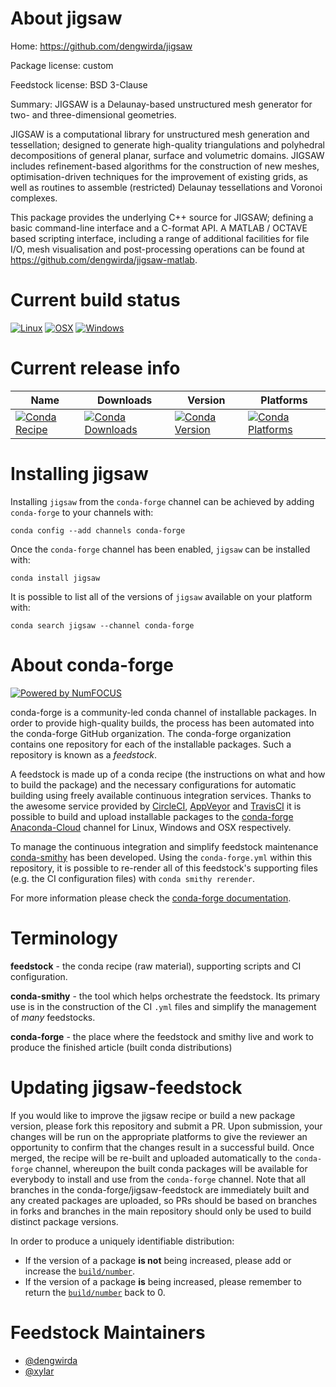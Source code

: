 <!--
# -*- mode: jinja -*-
-->

About jigsaw
============

Home: https://github.com/dengwirda/jigsaw

Package license: custom

Feedstock license: BSD 3-Clause

Summary: JIGSAW is a Delaunay-based unstructured mesh generator for two- and
three-dimensional geometries.


JIGSAW is a computational library for unstructured mesh generation and
tessellation; designed to generate high-quality triangulations and
polyhedral decompositions of general planar, surface and volumetric
domains. JIGSAW includes refinement-based algorithms for the construction
of new meshes, optimisation-driven techniques for the improvement of
existing grids, as well as routines to assemble (restricted) Delaunay
tessellations and Voronoi complexes.

This package provides the underlying C++ source for JIGSAW; defining a
basic command-line interface and a C-format API. A MATLAB / OCTAVE based
scripting interface, including a range of additional facilities for file
I/O, mesh visualisation and post-processing operations can be found at
https://github.com/dengwirda/jigsaw-matlab.


Current build status
====================

[![Linux](https://img.shields.io/circleci/project/github/conda-forge/jigsaw-feedstock/master.svg?label=Linux)](https://circleci.com/gh/conda-forge/jigsaw-feedstock)
[![OSX](https://img.shields.io/travis/conda-forge/jigsaw-feedstock/master.svg?label=macOS)](https://travis-ci.org/conda-forge/jigsaw-feedstock)
[![Windows](https://img.shields.io/appveyor/ci/conda-forge/jigsaw-feedstock/master.svg?label=Windows)](https://ci.appveyor.com/project/conda-forge/jigsaw-feedstock/branch/master)

Current release info
====================

| Name | Downloads | Version | Platforms |
| --- | --- | --- | --- |
| [![Conda Recipe](https://img.shields.io/badge/recipe-jigsaw-green.svg)](https://anaconda.org/conda-forge/jigsaw) | [![Conda Downloads](https://img.shields.io/conda/dn/conda-forge/jigsaw.svg)](https://anaconda.org/conda-forge/jigsaw) | [![Conda Version](https://img.shields.io/conda/vn/conda-forge/jigsaw.svg)](https://anaconda.org/conda-forge/jigsaw) | [![Conda Platforms](https://img.shields.io/conda/pn/conda-forge/jigsaw.svg)](https://anaconda.org/conda-forge/jigsaw) |

Installing jigsaw
=================

Installing `jigsaw` from the `conda-forge` channel can be achieved by adding `conda-forge` to your channels with:

```
conda config --add channels conda-forge
```

Once the `conda-forge` channel has been enabled, `jigsaw` can be installed with:

```
conda install jigsaw
```

It is possible to list all of the versions of `jigsaw` available on your platform with:

```
conda search jigsaw --channel conda-forge
```


About conda-forge
=================

[![Powered by NumFOCUS](https://img.shields.io/badge/powered%20by-NumFOCUS-orange.svg?style=flat&colorA=E1523D&colorB=007D8A)](http://numfocus.org)

conda-forge is a community-led conda channel of installable packages.
In order to provide high-quality builds, the process has been automated into the
conda-forge GitHub organization. The conda-forge organization contains one repository
for each of the installable packages. Such a repository is known as a *feedstock*.

A feedstock is made up of a conda recipe (the instructions on what and how to build
the package) and the necessary configurations for automatic building using freely
available continuous integration services. Thanks to the awesome service provided by
[CircleCI](https://circleci.com/), [AppVeyor](https://www.appveyor.com/)
and [TravisCI](https://travis-ci.org/) it is possible to build and upload installable
packages to the [conda-forge](https://anaconda.org/conda-forge)
[Anaconda-Cloud](https://anaconda.org/) channel for Linux, Windows and OSX respectively.

To manage the continuous integration and simplify feedstock maintenance
[conda-smithy](https://github.com/conda-forge/conda-smithy) has been developed.
Using the ``conda-forge.yml`` within this repository, it is possible to re-render all of
this feedstock's supporting files (e.g. the CI configuration files) with ``conda smithy rerender``.

For more information please check the [conda-forge documentation](https://conda-forge.org/docs/).

Terminology
===========

**feedstock** - the conda recipe (raw material), supporting scripts and CI configuration.

**conda-smithy** - the tool which helps orchestrate the feedstock.
                   Its primary use is in the construction of the CI ``.yml`` files
                   and simplify the management of *many* feedstocks.

**conda-forge** - the place where the feedstock and smithy live and work to
                  produce the finished article (built conda distributions)


Updating jigsaw-feedstock
=========================

If you would like to improve the jigsaw recipe or build a new
package version, please fork this repository and submit a PR. Upon submission,
your changes will be run on the appropriate platforms to give the reviewer an
opportunity to confirm that the changes result in a successful build. Once
merged, the recipe will be re-built and uploaded automatically to the
`conda-forge` channel, whereupon the built conda packages will be available for
everybody to install and use from the `conda-forge` channel.
Note that all branches in the conda-forge/jigsaw-feedstock are
immediately built and any created packages are uploaded, so PRs should be based
on branches in forks and branches in the main repository should only be used to
build distinct package versions.

In order to produce a uniquely identifiable distribution:
 * If the version of a package **is not** being increased, please add or increase
   the [``build/number``](https://conda.io/docs/user-guide/tasks/build-packages/define-metadata.html#build-number-and-string).
 * If the version of a package **is** being increased, please remember to return
   the [``build/number``](https://conda.io/docs/user-guide/tasks/build-packages/define-metadata.html#build-number-and-string)
   back to 0.

Feedstock Maintainers
=====================

* [@dengwirda](https://github.com/dengwirda/)
* [@xylar](https://github.com/xylar/)

